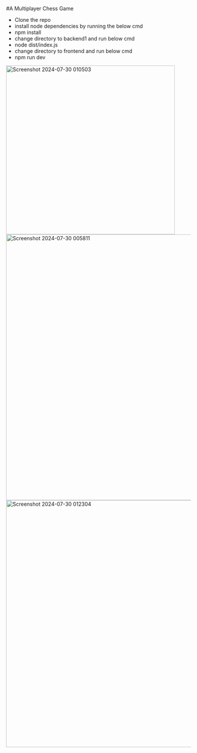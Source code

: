 #A Multiplayer Chess Game


- Clone the repo
- install node dependencies by running the below cmd
-  npm install
- change directory to backend1 and run below cmd
- node dist/index.js
- change directory to frontend and run below cmd
- npm run dev 
<img width="460" alt="Screenshot 2024-07-30 010503" src="https://github.com/user-attachments/assets/e19043f6-aa93-4eba-a787-2f25890f68fc">
<img width="724" alt="Screenshot 2024-07-30 005811" src="https://github.com/user-attachments/assets/d6a3bd0e-5eea-4ccb-9b64-1e75b1bfbfde">
<img width="673" alt="Screenshot 2024-07-30 012304" src="https://github.com/user-attachments/assets/7796a9fc-666d-44b1-b477-39a803be6f3f">
